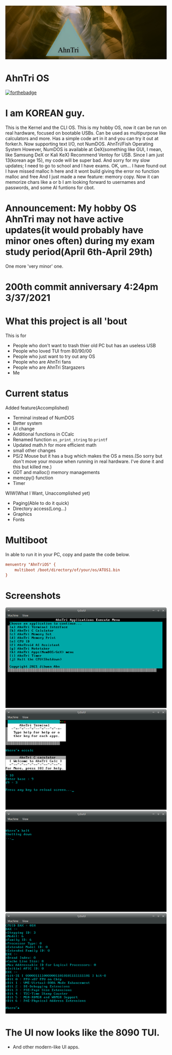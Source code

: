 ![AhnTriLogo](at.jpg)
# AhnTri OS
[![forthebadge](https://forthebadge.com/images/badges/powered-by-responsibility.svg)](https://forthebadge.com)
# I am KOREAN guy.
This is the Kernel and the CLI OS.
This is my hobby OS, now it can be run on real hardware, focused on bootable USBs.
Can be used as multipurpose like calculators and more. 
Has a simple code art in it and you can try it out at forker.h.
Now supporting text I/O, not NumDOS.
AhnTri/Fish Operating System
However, NumDOS is available at GeX(something like GUI, I mean, like Samsung DeX or Kali KeX)
Recommend Ventoy for USB.
Since I am just 13(korean age 15), my code will be super bad. 
And sorry for my slow updates; I need to go to school and I have exams.
OK, um... I have found out I have missed malloc h here and it wont build giving the error no function malloc and free
And I just made a new feature: memory copy.
Now it can memorize chars like a or b
I am looking forward to usernames and passwords, and some AI funtions for cbot.
# Announcement: My hobby OS AhnTri may not have active updates(it would probably have minor ones often) during my exam study period(April 6th-April 29th)
One more 'very minor' one.
# 200th commit anniversary 4:24pm 3/37/2021
# What this project is all 'bout
This is for
 - People who don't want to trash thier old PC but has an useless USB
 - People who loved TUI from 80/90/00
 - People who just want to try out any OS
 - People who are AhnTri fans
 - People who are AhnTri Stargazers
 - Me
# Current status
Added feature(Accomplished)
- Terminal instead of NumDOS
- Better system
- UI change
- Additional functions in CCalc
- Renamed function `os_print_string` to `printf`
- Updated math.h for more efficient math
- small other changes
- PS/2 Mouse but it has a bug which makes the OS a mess.(So sorry but don't move your mouse when running in real hardware. I've done it and this but killed me.)
- GDT and malloc() memory managements
- memcpy() function
- Timer

WIW(What I Want, Unaccomplished yet)
- Paging(Able to do it quick)
- Directory access(Long...)
- Graphics
- Fonts

# Multiboot
In able to run it in your PC, copy and paste the code below.
```INI
menuentry "AhnTriOS" {
	multiboot /boot/directory/of/your/os/ATOS1.bin
}
```
# Screenshots
![Screenshot of 1.2.3](sshot.png)
![Screenshot of 1.2.3](sshot2.png)
![Screenshot of 1.2.3](sshot3.png)
![Screenshot of 1.2.3](sshot4.png)

# The UI now looks like the 8090 TUI.
- And other modern-like UI apps.
